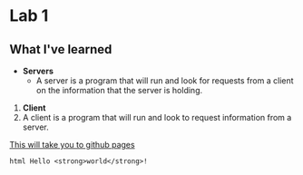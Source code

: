 # Lab 1
## What I've learned
* __Servers__
  * A server is a program that will run and look for requests from a client on the information that the server is holding.

1. __Client__
  1. A client is a program that will run and look to request information from a server.  

[This will take you to github pages](https://pages.github.com/)

```html Hello <strong>world</strong>!```
